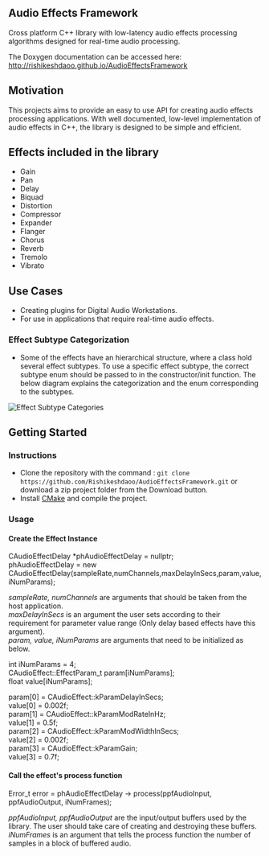 ## Audio Effects Framework

Cross platform C++ library with low-latency audio effects processing algorithms designed for real-time audio processing. 

The Doxygen documentation can be accessed here: http://rishikeshdaoo.github.io/AudioEffectsFramework

## Motivation

This projects aims to provide an easy to use API for creating audio effects processing applications. With well documented, low-level implementation of audio effects in C++, the library is designed to be simple and efficient.

## Effects included in the library

- Gain
- Pan
- Delay
- Biquad
- Distortion
- Compressor
- Expander
- Flanger
- Chorus
- Reverb
- Tremolo
- Vibrato

## Use Cases

- Creating plugins for Digital Audio Workstations.
- For use in applications that require real-time audio effects.

### Effect Subtype Categorization

- Some of the effects have an hierarchical structure, where a class hold several effect subtypes. To use a specific effect subtype, the correct subtype enum should be passed to in the constructor/init function. The below diagram explains the categorization and the enum corresponding to the subtypes.

![Effect Subtype Categories](../assets/EffectSubtypes.png)


## Getting Started

### Instructions

- Clone the repository with the command : `git clone https://github.com/Rishikeshdaoo/AudioEffectsFramework.git` or download a zip project folder from the Download button.
- Install <a href="https://cmake.org/">CMake</a> and compile the project.

### Usage

<!-- - <span style="font-family:Arial; font-size:1.5em;">Create the Effect instance </span> -->
#### Create the Effect Instance

CAudioEffectDelay       *phAudioEffectDelay = nullptr; <br />
phAudioEffectDelay = new CAudioEffectDelay(sampleRate,numChannels,maxDelayInSecs,param,value,iNumParams);

<p> <i>sampleRate, numChannels</i> are arguments that should be taken from the host application. <br />
<i> maxDelayInSecs</i> is an argument the user sets according to their requirement for parameter value range (Only delay based effects have this argument). <br />
<i>param, value, iNumParams</i> are arguments that need to be initialized as below. <p/>

int iNumParams = 4; <br />
CAudioEffect::EffectParam_t param[iNumParams]; <br />
float value[iNumParams]; 

param[0] = CAudioEffect::kParamDelayInSecs; <br />
value[0] = 0.002f; <br />
param[1] = CAudioEffect::kParamModRateInHz; <br />
value[1] = 0.5f; <br />
param[2] = CAudioEffect::kParamModWidthInSecs; <br />
value[2] = 0.002f; <br />
param[3] = CAudioEffect::kParamGain; <br />
value[3] = 0.7f; 


<!-- - <span style="font-family:Arial; font-size:1.5em;"> Call the effect's process function </span> -->
#### Call the effect's process function
    
Error_t error = phAudioEffectDelay -> process(ppfAudioInput, ppfAudioOutput, iNumFrames); <br />
<p> <i>ppfAudioInput, ppfAudioOutput</i> are the input/output buffers used by the library. The user should take care of creating and destroying these buffers. <br />
<i>iNumFrames</i> is an argument that tells the process function the number of samples in a block of buffered audio. <p/>


